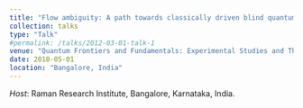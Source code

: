 ```yaml
---
title: "Flow ambiguity: A path towards classically driven blind quantum computation"
collection: talks
type: "Talk"
#permalink: /talks/2012-03-01-talk-1
venue: "Quantum Frontiers and Fundamentals: Experimental Studies and Theoretical Ramifications (QFF), India"
date: 2018-05-01
location: "Bangalore, India"
---
```


*Host*: Raman Research Institute, Bangalore, Karnataka, India.